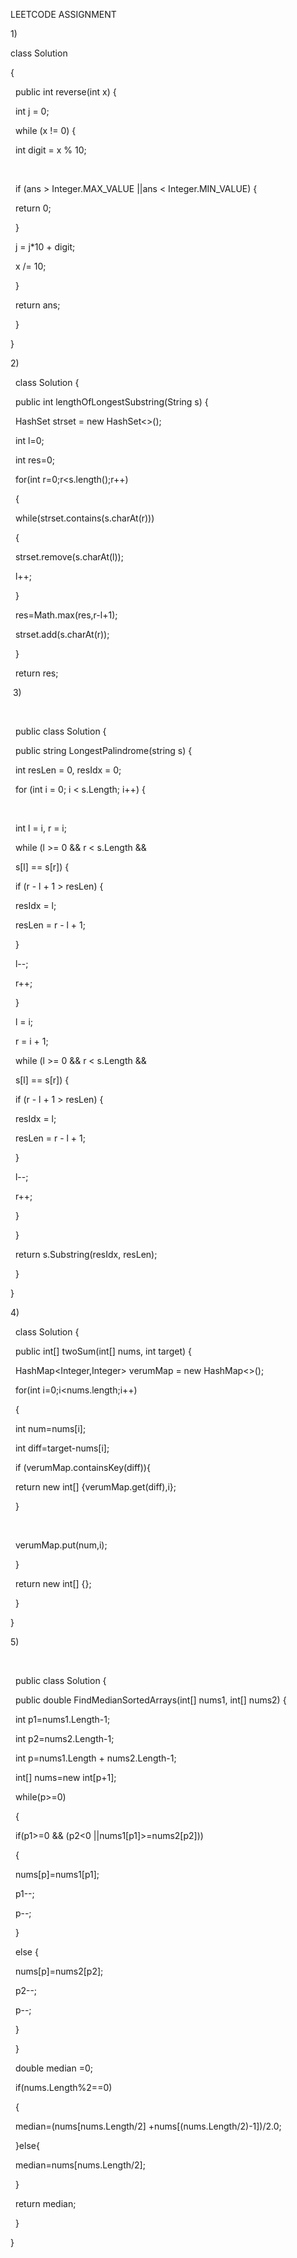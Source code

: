 

LEETCODE ASSIGNMENT





1\)

class Solution

{



&nbsp;   public int reverse(int x) {

&nbsp;       int j = 0;

&nbsp;       while (x != 0) {

&nbsp;           int digit = x % 10;

&nbsp;          

&nbsp;           if (ans > Integer.MAX\_VALUE ||ans < Integer.MIN\_VALUE) {

&nbsp;               return 0;

&nbsp;           }

&nbsp;           j = j\*10 + digit;

&nbsp;           x /= 10;

&nbsp;       }

&nbsp;       return ans;

&nbsp;   }

}



2\)

&nbsp; class Solution {

&nbsp;   public int lengthOfLongestSubstring(String s) {

&nbsp;       HashSet<Character> strset = new HashSet<>();

&nbsp;       int l=0;

&nbsp;       int res=0;

&nbsp;       for(int r=0;r<s.length();r++)

&nbsp;       {

&nbsp;           while(strset.contains(s.charAt(r)))

&nbsp;           {

&nbsp;               strset.remove(s.charAt(l));

&nbsp;               l++;

&nbsp;           }

&nbsp;           res=Math.max(res,r-l+1);

&nbsp;           strset.add(s.charAt(r));

&nbsp;       }

&nbsp;       return res;

&nbsp;3)

&nbsp; 

&nbsp; public class Solution {

&nbsp;   public string LongestPalindrome(string s) {

&nbsp;       int resLen = 0, resIdx = 0;



&nbsp;       for (int i = 0; i < s.Length; i++) {

&nbsp;           

&nbsp;           int l = i, r = i;

&nbsp;           while (l >= 0 \&\& r < s.Length \&\&

&nbsp;                  s\[l] == s\[r]) {

&nbsp;               if (r - l + 1 > resLen) {

&nbsp;                   resIdx = l;

&nbsp;                   resLen = r - l + 1;

&nbsp;               }

&nbsp;               l--;

&nbsp;               r++;

&nbsp;           }



&nbsp;                     l = i;

&nbsp;           r = i + 1;

&nbsp;           while (l >= 0 \&\& r < s.Length \&\&

&nbsp;                  s\[l] == s\[r]) {

&nbsp;               if (r - l + 1 > resLen) {

&nbsp;                   resIdx = l;

&nbsp;                   resLen = r - l + 1;

&nbsp;               }

&nbsp;               l--;

&nbsp;               r++;

&nbsp;           }

&nbsp;       }



&nbsp;       return s.Substring(resIdx, resLen);

&nbsp;   }

}



4\)

&nbsp; class Solution {

&nbsp;   public int\[] twoSum(int\[] nums, int target) {

&nbsp;     HashMap<Integer,Integer> verumMap = new HashMap<>();



&nbsp;    for(int i=0;i<nums.length;i++)

&nbsp;    {

&nbsp;       int num=nums\[i];

&nbsp;       int diff=target-nums\[i];

&nbsp;       if (verumMap.containsKey(diff)){

&nbsp;           return new int\[] {verumMap.get(diff),i};

&nbsp;       }

&nbsp;      

&nbsp;       verumMap.put(num,i);





&nbsp;    }

&nbsp;    return new int\[] {};

&nbsp;   }

}



5\)

&nbsp; 

&nbsp; public class Solution {

&nbsp;   public double FindMedianSortedArrays(int\[] nums1, int\[] nums2) {

&nbsp;       int p1=nums1.Length-1;

&nbsp;       int p2=nums2.Length-1;

&nbsp;       int p=nums1.Length + nums2.Length-1;

&nbsp;       int\[] nums=new int\[p+1];

&nbsp;       while(p>=0)

&nbsp;       {

&nbsp;           if(p1>=0 \&\& (p2<0 ||nums1\[p1]>=nums2\[p2]))

&nbsp;           {

&nbsp;               nums\[p]=nums1\[p1];

&nbsp;               p1--;

&nbsp;               p--;

&nbsp;           }

&nbsp;           else {

&nbsp;               nums\[p]=nums2\[p2];

&nbsp;               p2--;

&nbsp;               p--;

&nbsp;           }

&nbsp;       }

&nbsp;       double median =0;

&nbsp;       if(nums.Length%2==0)

&nbsp;       {

&nbsp;           median=(nums\[nums.Length/2] +nums\[(nums.Length/2)-1])/2.0;

&nbsp;       }else{

&nbsp;           median=nums\[nums.Length/2];

&nbsp;       }

&nbsp;       return median;

&nbsp;   }

}

